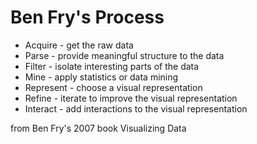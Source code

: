# Ben Fry's Process

 * Acquire - get the raw data
 * Parse - provide meaningful structure to the data
 * Filter - isolate interesting parts of the data
 * Mine - apply statistics or data mining
 * Represent - choose a visual representation
 * Refine - iterate to improve the visual representation
 * Interact - add interactions to the visual representation

from Ben Fry's 2007 book Visualizing Data
